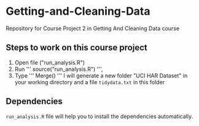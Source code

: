 # Getting-and-Cleaning-Data
Repository for Course Project 2 in Getting And Cleaning Data course
## Steps to work on this course project

1. Open file ("run_analysis.R")
2. Run '''  source("run_analysis.R")  ''',
3. Type ''' Merge() '''
I will generate a new folder "UCI HAR Dataset" in your working directory and a file ```tidydata.txt``` in this folder

## Dependencies

```run_analysis.R``` file will help you to install the dependencies automatically. 
